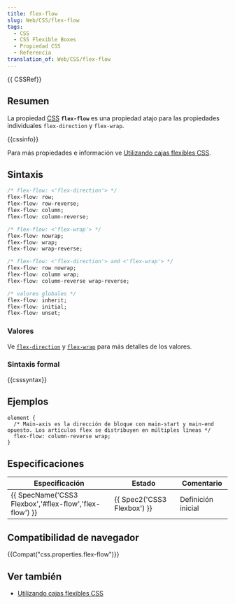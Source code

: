 ```yaml
---
title: flex-flow
slug: Web/CSS/flex-flow
tags:
  - CSS
  - CSS Flexible Boxes
  - Propiedad CSS
  - Referencia
translation_of: Web/CSS/flex-flow
---
```


{{ CSSRef}}

## Resumen

La propiedad [CSS](/es/docs/CSS) **`flex-flow`** es una propiedad atajo para las propiedades individuales `flex-direction` y `flex-wrap`.

{{cssinfo}}

Para más propiedades e información ve [Utilizando cajas flexibles CSS](/es/docs/CSS/Using_CSS_flexible_boxes).

## Sintaxis

```css
/* flex-flow: <'flex-direction'> */
flex-flow: row;
flex-flow: row-reverse;
flex-flow: column;
flex-flow: column-reverse;

/* flex-flow: <'flex-wrap'> */
flex-flow: nowrap;
flex-flow: wrap;
flex-flow: wrap-reverse;

/* flex-flow: <'flex-direction'> and <'flex-wrap'> */
flex-flow: row nowrap;
flex-flow: column wrap;
flex-flow: column-reverse wrap-reverse;

/* valores globales */
flex-flow: inherit;
flex-flow: initial;
flex-flow: unset;
```

### Valores

Ve [`flex-direction`](/es/docs/CSS/flex-direction) y [`flex-wrap`](/es/docs/CSS/flex-wrap) para más detalles de los valores.

### Sintaxis formal

{{csssyntax}}

## Ejemplos

```
element {
  /* Main-axis es la dirección de bloque con main-start y main-end opuesto. Los artículos flex se distribuyen en múltiples líneas */
  flex-flow: column-reverse wrap;
}
```

## Especificaciones

| Especificación                                                           | Estado                               | Comentario         |
| ------------------------------------------------------------------------ | ------------------------------------ | ------------------ |
| {{ SpecName('CSS3 Flexbox','#flex-flow','flex-flow') }} | {{ Spec2('CSS3 Flexbox') }} | Definición inicial |

## Compatibilidad de navegador

{{Compat("css.properties.flex-flow")}}

## Ver también

- [Utilizando cajas flexibles CSS](/es/docs/CSS/Using_CSS_flexible_boxes)
